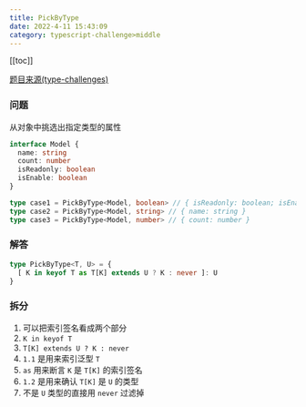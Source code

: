 ```yaml
---
title: PickByType
date: 2022-4-11 15:43:09
category: typescript-challenge>middle
---
```


[[toc]]

[题目来源(type-challenges)](https://github.com/type-challenges/type-challenges/blob/master/questions/2595-medium-pickbytype/README.md)

### 问题
从对象中挑选出指定类型的属性

```typescript
interface Model {
  name: string
  count: number
  isReadonly: boolean
  isEnable: boolean
}

type case1 = PickByType<Model, boolean> // { isReadonly: boolean; isEnable: boolean }
type case2 = PickByType<Model, string> // { name: string }
type case3 = PickByType<Model, number> // { count: number }
```

### 解答
```typescript
type PickByType<T, U> = {
  [ K in keyof T as T[K] extends U ? K : never ]: U
}
```

### 拆分
1. 可以把索引签名看成两个部分
  1. `K in keyof T`
  2. `T[K] extends U ? K : never`
2. `1.1` 是用来索引泛型 `T`
3. `as` 用来断言 `K` 是 `T[K]` 的索引签名
4. `1.2` 是用来确认 `T[K]` 是 `U` 的类型
5. 不是 `U` 类型的直接用 `never` 过滤掉
